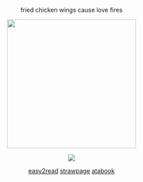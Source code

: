 
  <p align="center">
    fried chicken wings cause love fires
</p>
 <p align="center">
<img src="https://file.garden/Zy4Qac38k0TT_wEe/cariskissing" data-canonical-src="(https://pbs.twimg.com/media/GYszLABX0AAIY8N?format=jpg&name=4096x4096)" width =300  />
</p>
<p align="center">
  <img src="https://komarev.com/ghpvc/?username=hamatours&label=vistors&color=975cab">
  </p
   < div align=center>
  

  
</div>

<div align=center>
  
  
  [easy2read](https://rentry.co/fishmael) 
  [strawpage](https://rikkakizuki.straw.page/)
  [atabook](https://kurode.atabook.org/) 
  
  
</div>

